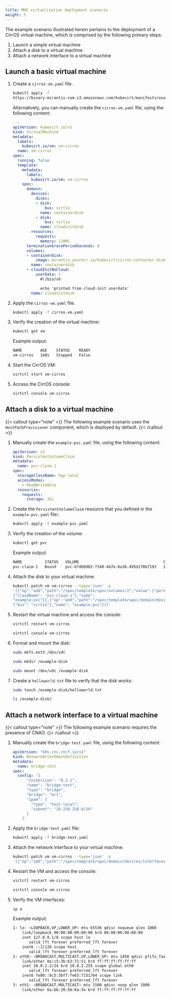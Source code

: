 ```yaml
---
title: MKE virtualization deployment scenario
weight: 5
---
```


The example scenario illustrated herein pertains to the deployment of a CirrOS
virtual machine, which is comprised by the following primary steps:

1. Launch a simple virtual machine
2. Attach a disk to a virtual machine
3. Attach a network interface to a virtual machine

## Launch a basic virtual machine

1. Create a `cirros-vm.yaml` file.

   ```bash
   kubectl apply -f
   https://binary-mirantis-com.s3.amazonaws.com/kubevirt/manifests/examples/cirros-vm.yaml
   ```

   Alternatively, you can manually create the `cirros-vm.yaml` file, using the
   following content:

   ```yaml
   ---
   apiVersion: kubevirt.io/v1
   kind: VirtualMachine
   metadata:
     labels:
       kubevirt.io/vm: vm-cirros
     name: vm-cirros
   spec:
     running: false
     template:
       metadata:
         labels:
           kubevirt.io/vm: vm-cirros
       spec:
         domain:
           devices:
             disks:
             - disk:
                 bus: virtio
               name: containerdisk
             - disk:
                 bus: virtio
               name: cloudinitdisk
           resources:
             requests:
               memory: 128Mi
         terminationGracePeriodSeconds: 0
         volumes:
         - containerDisk:
             image: mirantis.azurecr.io/kubevirt/cirros-container-disk-demo:1.3.1-20240911005512
           name: containerdisk
         - cloudInitNoCloud:
             userData: |
               #!/bin/sh

               echo 'printed from cloud-init userdata'
           name: cloudinitdisk
   ```

2. Apply the `cirros-vm.yaml` file.

   ```bash
   kubectl apply -f cirros-vm.yaml
   ```

3. Verify the creation of the virtual machine:

   ```bash
   kubectl get vm
   ```

   Example output:

   ```bash
   NAME        AGE    STATUS    READY
   vm-cirros   1m8s   Stopped   False
   ```

4. Start the CirrOS VM:

   ```bash
   virtctl start vm-cirros
   ```

5. Access the CirrOS console:

   ```bash
   virtctl console vm-cirros
   ```

## Attach a disk to a virtual machine

{{< callout type="note" >}}
  The following example scenario uses the `HostPathProvisioner` component,
  which is deployed by default.
{{< /callout >}}

1. Manually create the `example-pvc.yaml` file, using the
   following content:

   ```yaml
   apiVersion: v1
   kind: PersistentVolumeClaim
   metadata:
     name: pvc-claim-1
   spec:
     storageClassName: hpp-local
     accessModes:
       - ReadWriteOnce
     resources:
       requests:
         storage: 3Gi
   ```

2. Create the `PersistentVolumeClaim` resource that you defined in the
   `example-pvc.yaml` file::

   ```bash
   kubectl apply -f example-pvc.yaml
   ```

3. Verify the creation of the volume:

   ```bash
   kubectl get pvc
   ```

   Example output:

   ```bash
   NAME          STATUS   VOLUME                                     CAPACITY   ACCESS MODES   STORAGECLASS    AGE
   pvc-claim-1   Bound    pvc-b7d68902-f340-4b7e-8a36-495d170b7193   10Gi       RWO            hpp-local       10s
   ```

4. Attach the disk to your virtual machine:

   ```bash
   kubectl patch vm vm-cirros --type='json' -p
   '[{"op":"add","path":"/spec/template/spec/volumes/2","value":{"persistentVolumeClaim":
   {"claimName": "pvc-claim-1"},"name":
   "example-pvc"}},{"op":"add","path":"/spec/template/spec/domain/devices/disks/2","value":{"disk":
   {"bus": "virtio"},"name": "example-pvc"}}]'
   ```

5. Restart the virtual machine and access the console:

   ```bash
   virtctl restart vm-cirros

   virtctl console vm-cirros
   ```

6. Format and mount the disk:

   ```bash
   sudo mkfs.ext3 /dev/vdc

   sudo mkdir /example-disk

   sudo mount /dev/vdc /example-disk
   ```

7. Create a `helloworld.txt` file to verify that the disk works:

   ```bash
   sudo touch /example-disk/helloworld.txt

   ls /example-disk/
   ```

## Attach a network interface to a virtual machine

{{< callout type="note" >}}
  The following example scenario requires the presence of CNAO.
{{< /callout >}}

1. Manually create the `bridge-test.yaml` file, using the
   following content:

   ```yaml
   apiVersion: "k8s.cni.cncf.io/v1"
   kind: NetworkAttachmentDefinition
   metadata:
     name: bridge-test
   spec:
     config: '{
         "cniVersion": "0.3.1",
         "name": "bridge-test",
         "type": "bridge",
         "bridge": "br1",
         "ipam": {
           "type": "host-local",
           "subnet": "10.250.250.0/24"
         }
       }'
   ```

2. Apply the `bridge-test.yaml` file:

   ```bash
   kubectl apply -f bridge-test.yaml
   ```

3. Attach the network interface to your virtual machine:

   ```bash
   kubectl patch vm vm-cirros --type='json' -p
   '[{"op":"add","path":"/spec/template/spec/domain/devices/interfaces","value":[{"name":"default","masquerade":{}},{"name":"bridge-net","bridge":{}}]},{"op":"add","path":"/spec/template/spec/networks","value":[{"name":default,"pod":{}},{"name":"bridge-net","multus":{"networkName":"bridge-test"}}]}]'
   ```

4. Restart the VM and access the console:

   ```bash
   virtctl restart vm-cirros

   virtctl console vm-cirros
   ```

5. Verify the VM interfaces:

   ```bash
   ip a
   ```

   Example output:

   ```bash
   1: lo: <LOOPBACK,UP,LOWER_UP> mtu 65536 qdisc noqueue qlen 1000
       link/loopback 00:00:00:00:00:00 brd 00:00:00:00:00:00
       inet 127.0.0.1/8 scope host lo
          valid_lft forever preferred_lft forever
       inet6 ::1/128 scope host
          valid_lft forever preferred_lft forever
   2: eth0: <BROADCAST,MULTICAST,UP,LOWER_UP> mtu 1450 qdisc pfifo_fast qlen 1000
       link/ether 0a:c5:3b:63:71:51 brd ff:ff:ff:ff:ff:ff
       inet 10.0.2.2/24 brd 10.0.2.255 scope global eth0
          valid_lft forever preferred_lft forever
       inet6 fe80::8c5:3bff:fe63:7151/64 scope link
          valid_lft forever preferred_lft forever
   3: eth1: <BROADCAST,MULTICAST> mtu 1500 qdisc noop qlen 1000
       link/ether 6a:bb:20:5b:6a:5e brd ff:ff:ff:ff:ff:ff
   ```
